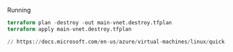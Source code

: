 Running 
```terraform plan -out main-vnet.tfplan
terraform plan -destroy -out main-vnet.destroy.tfplan
terraform apply main-vnet.destroy.tfplan

// https://docs.microsoft.com/en-us/azure/virtual-machines/linux/quick-create-cli
```
